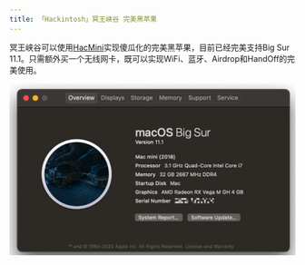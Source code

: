 ```yaml
---
title: 「Hackintosh」冥王峡谷 完美黑苹果
---
```




冥王峡谷可以使用[HacMini]()实现傻瓜化的完美黑苹果，目前已经完美支持Big Sur 11.1。只需额外买一个无线网卡，既可以实现WiFi、蓝牙、Airdrop和HandOff的完美使用。

![](./nuc_perfect_hacintosh/image-20201228000308953.png)
